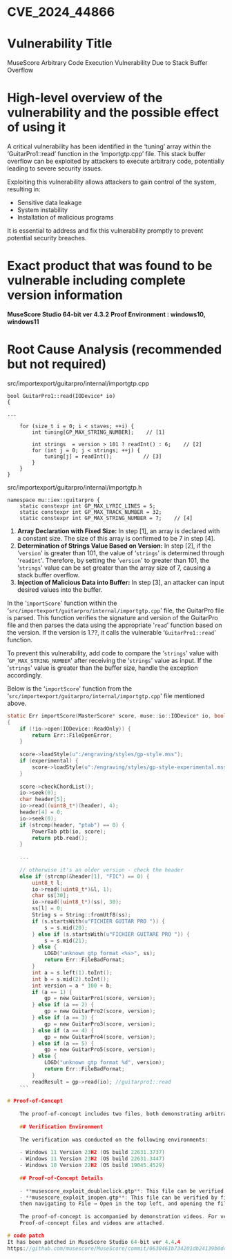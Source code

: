 # CVE_2024_44866

# Vulnerability Title
MuseScore Arbitrary Code Execution Vulnerability Due to Stack Buffer Overflow
    
# High-level overview of the vulnerability and the possible effect of using it
    
A critical vulnerability has been identified in the ‘tuning’ array within the ‘GuitarPro1::read’ function in the ‘importgtp.cpp’ file.
This stack buffer overflow can be exploited by attackers to execute arbitrary code, potentially leading to severe security issues.
    
Exploiting this vulnerability allows attackers to gain control of the system, resulting in:
    
- Sensitive data leakage
- System instability
- Installation of malicious programs
    
It is essential to address and fix this vulnerability promptly to prevent potential security breaches.
    
# Exact product that was found to be vulnerable including complete version information
    
**MuseScore Studio 64-bit ver 4.3.2**
**Proof Environment : windows10, windows11**
    
# Root Cause Analysis (recommended but not required)
    
src/importexport/guitarpro/internal/importgtp.cpp
    
```
bool GuitarPro1::read(IODevice* io)
{
    
...
    
    for (size_t i = 0; i < staves; ++i) {
        int tuning[GP_MAX_STRING_NUMBER];    // [1]
    
        int strings  = version > 101 ? readInt() : 6;    // [2]
        for (int j = 0; j < strings; ++j) {
            tuning[j] = readInt();          // [3]
        }
    }
}
```
    
src/importexport/guitarpro/internal/importgtp.h
    
```
namespace mu::iex::guitarpro {
    static constexpr int GP_MAX_LYRIC_LINES = 5;   
    static constexpr int GP_MAX_TRACK_NUMBER = 32;
    static constexpr int GP_MAX_STRING_NUMBER = 7;    // [4]
```
    
1. **Array Declaration with Fixed Size:**
In step [1], an array is declared with a constant size. The size of this array is confirmed to be 7 in step [4].
2. **Determination of Strings Value Based on Version:**
In step [2], if the ‘`version`' is greater than 101, the value of ‘`strings`' is determined through ‘`readInt`'.
Therefore, by setting the ‘`version`' to greater than 101, the ‘`strings`' value can be set greater than the array size of 7,
causing a stack buffer overflow.
3. **Injection of Malicious Data into Buffer:**
In step [3], an attacker can input desired values into the buffer.
    
In the ‘`importScore`' function within the ‘`src/importexport/guitarpro/internal/importgtp.cpp`' file,
the GuitarPro file is parsed. This function verifies the signature and version of the GuitarPro
file and then parses the data using the appropriate ‘`read`' function based on the version.
If the version is 1.??, it calls the vulnerable ‘`GuitarPro1::read`' function.
    
To prevent this vulnerability, add code to compare the ‘`strings`' value with ‘`GP_MAX_STRING_NUMBER`'
after receiving the ‘`strings`' value as input. If the ‘`strings`' value is greater than the buffer size,
handle the exception accordingly.
    
Below is the ‘`importScore`' function from the ‘`src/importexport/guitarpro/internal/importgtp.cpp`' file mentioned above.
    
```c
static Err importScore(MasterScore* score, muse::io::IODevice* io, bool experimental = false)
{
    if (!io->open(IODevice::ReadOnly)) {
        return Err::FileOpenError;
    }
    
    score->loadStyle(u":/engraving/styles/gp-style.mss");
    if (experimental) {
        score->loadStyle(u":/engraving/styles/gp-style-experimental.mss");
    }
    
    score->checkChordList();
    io->seek(0);
    char header[5];
    io->read((uint8_t*)(header), 4);
    header[4] = 0;
    io->seek(0);
    if (strcmp(header, "ptab") == 0) {
        PowerTab ptb(io, score);
        return ptb.read();
    }
    
    ...
    
    // otherwise it's an older version - check the header
    else if (strcmp(&header[1], "FIC") == 0) {
        uint8_t l;
        io->read((uint8_t*)&l, 1);
        char ss[30];
        io->read((uint8_t*)(ss), 30);
        ss[l] = 0;
        String s = String::fromUtf8(ss);
        if (s.startsWith(u"FICHIER GUITAR PRO ")) {
            s = s.mid(20);
        } else if (s.startsWith(u"FICHIER GUITARE PRO ")) {
            s = s.mid(21);
        } else {
            LOGD("unknown gtp format <%s>", ss);
            return Err::FileBadFormat;
        }
        int a = s.left(1).toInt();
        int b = s.mid(2).toInt();
        int version = a * 100 + b;
        if (a == 1) {
            gp = new GuitarPro1(score, version);
        } else if (a == 2) {
            gp = new GuitarPro2(score, version);
        } else if (a == 3) {
            gp = new GuitarPro3(score, version);
        } else if (a == 4) {
            gp = new GuitarPro4(score, version);
        } else if (a == 5) {
            gp = new GuitarPro5(score, version);
        } else {
            LOGD("unknown gtp format %d", version);
            return Err::FileBadFormat;
        }
        readResult = gp->read(io); //guitarpro1::read
    ```
    
# Proof-of-Concept
    
    The proof-of-concept includes two files, both demonstrating arbitrary code execution by launching the calculator.
    
    ## Verification Environment
    
    The verification was conducted on the following environments:
    
    - Windows 11 Version 23H2 (OS build 22631.3737)
    - Windows 11 Version 23H2 (OS build 22631.3447)
    - Windows 10 Version 22H2 (OS build 19045.4529)
    
    ## Proof-of-Concept Details
    
    - **musescore_exploit_doubleclick.gtp**: This file can be verified by double-clicking it to run the program in MuseScore.
    - **musescore_exploit_inopen.gtp**: This file can be verified by first launching the MuseScore program,
    then navigating to File → Open in the top left, and opening the file.
    
    The proof-of-concept is accompanied by demonstration videos. For verification steps, please refer to the demonstration videos.
    Proof-of-concept files and videos are attached.

# code patch
It has been patched in MuseScore Studio 64-bit ver 4.4.4
https://github.com/musescore/MuseScore/commit/0630461b734201db24139b0dc1657371fce41fb9
